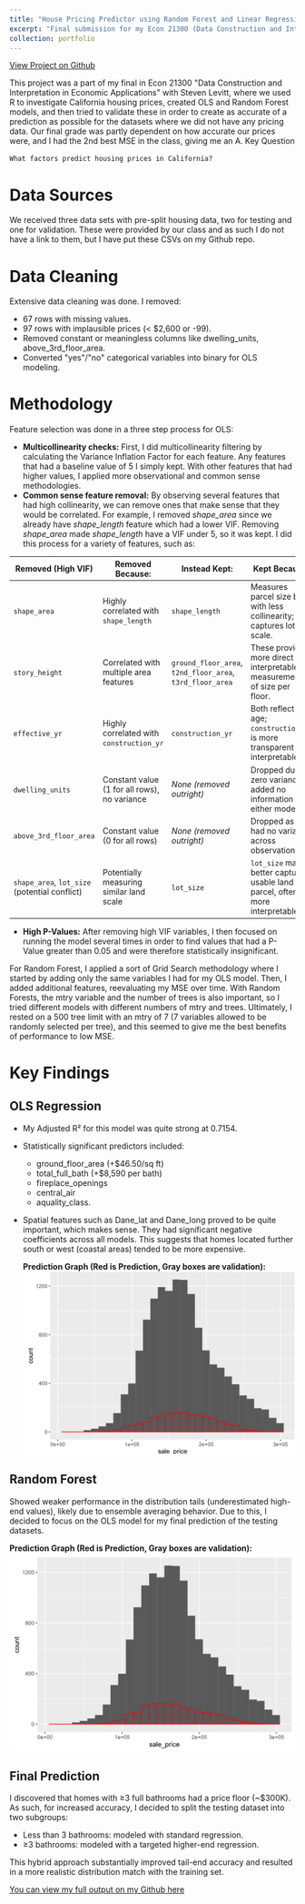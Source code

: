 ```yaml
---
title: "House Pricing Predictor using Random Forest and Linear Regression"
excerpt: "Final submission for my Econ 21300 (Data Construction and Interpretation in Economic Applications) class with Steven Levitt. We used R to ingest data, clean it, and then do feature selection and validation testing to run My predictions were the second most accurate in the class, giving me an A"
collection: portfolio
---
```


[View Project on Github](https://github.com/diogoviveiros/ECON-21300-Final-Housing-Prediction)


This project was a part of my final in Econ 21300 "Data Construction and Interpretation in Economic Applications" with Steven Levitt, where we used R to investigate California housing prices, created OLS and Random Forest models, and then tried to validate these in order to create as accurate of a prediction as possible for the datasets where we did not have any pricing data. Our final grade was partly dependent on how accurate our prices were, and I had the 2nd best MSE in the class, giving me an A. 
Key Question

    What factors predict housing prices in California?

# Data Sources

   We received three data sets with pre-split housing data, two for testing and one for validation. These were provided by our class and as such I do not have a link to them, but I have put these CSVs on my Github repo.

# Data Cleaning 

  Extensive data cleaning was done. I removed:

  - 67 rows with missing values.
  - 97 rows with implausible prices (< $2,600 or -99).
  - Removed constant or meaningless columns like dwelling_units, above_3rd_floor_area.
  - Converted "yes"/"no" categorical variables into binary for OLS modeling.


# Methodology

  Feature selection was done in a three step process for OLS: 
  - **Multicollinearity checks:** First, I did multicollinearity filtering by calculating the Variance Inflation Factor for each feature. Any features that had a baseline value of 5 I simply kept. With other features that had higher values, I applied more observational and common sense methodologies. 
  - **Common sense feature removal:** By observing several features that had high collinearity, we can remove ones that make sense that they would be correlated. For example, I removed *shape_area* since we already have *shape_length* feature which had a lower VIF. Removing *shape_area* made *shape_length* have a VIF under 5, so it was kept. I did this process for a variety of features, such as:

| **Removed (High VIF)**    | **Removed Because:**                                        | **Instead Kept:**        | **Kept Because:**                                                             |
|---------------------------|-------------------------------------------------------------|--------------------------|-------------------------------------------------------------------------------|
| `shape_area`              | Highly correlated with `shape_length`                       | `shape_length`           | Measures parcel size but with less collinearity; still captures lot scale.    |
| `story_height`            | Correlated with multiple area features                      | `ground_floor_area`, `t2nd_floor_area`, `t3rd_floor_area` | These provide more direct and interpretable measurements of size per floor. |
| `effective_yr`            | Highly correlated with `construction_yr`                    | `construction_yr`        | Both reflect age; `construction_yr` is more transparent and interpretable.   |
| `dwelling_units`          | Constant value (1 for all rows), no variance                | *None (removed outright)*| Dropped due to zero variance — added no information to either model.         |
| `above_3rd_floor_area`    | Constant value (0 for all rows)                             | *None (removed outright)*| Dropped as it had no variation across observations.                          |
| `shape_area`, `lot_size` (potential conflict) | Potentially measuring similar land scale | `lot_size`               | `lot_size` may better capture usable land parcel, often more interpretable. |

  - **High P-Values:** After removing high VIF variables, I then focused on running the model several times in order to find values that had a P-Value greater than 0.05 and were therefore statistically insignificant.

  For Random Forest, I applied a sort of Grid Search methodology where I started by adding only the same variables I had for my OLS model. Then, I added additional features, reevaluating my MSE over time. With Random Forests, the mtry variable and the number of trees is also important, so I tried different models with different numbers of mtry and trees. Ultimately, I rested on a 500 tree limit with an mtry of 7 (7 variables allowed to be randomly selected per tree), and this seemed to give me the best benefits of performance to low MSE. 

# Key Findings
## OLS Regression
  - My Adjusted R² for this model was quite strong at 0.7154.
  - Statistically significant predictors included:
      - ground_floor_area (+$46.50/sq ft)
      - total_full_bath (+$8,590 per bath)
      - fireplace_openings
      - central_air
      - aquality_class.
   
  - Spatial features such as Dane_lat and Dane_long proved to be quite important, which makes sense. They had significant negative coefficients across all models. This suggests that homes located further south or west (coastal areas) tended to be more expensive.

    **Prediction Graph (Red is Prediction, Gray boxes are validation):** ![OLS Prediction](/images/OLS_Prediction.png)

## Random Forest

   Showed weaker performance in the distribution tails (underestimated high-end values), likely due to ensemble averaging behavior. Due to this, I decided to focus on the OLS model for my final prediction of the testing datasets. 

   **Prediction Graph (Red is Prediction, Gray boxes are validation):** ![RF Prediction](/images/Random_Forest_Prediction.png)

## Final Prediction

   I discovered that homes with ≥3 full bathrooms had a price floor (~$300K). As such, for increased accuracy, I decided to split the testing dataset into two subgroups:
   - Less than 3 bathrooms: modeled with standard regression.
   - ≥3 bathrooms: modeled with a targeted higher-end regression.

   This hybrid approach substantially improved tail-end accuracy and resulted in a more realistic distribution match with the training set.

[You can view my full output on my Github here](https://github.com/diogoviveiros/ECON-21300-Final-Housing-Prediction/blob/main/Project_4.pdf)
